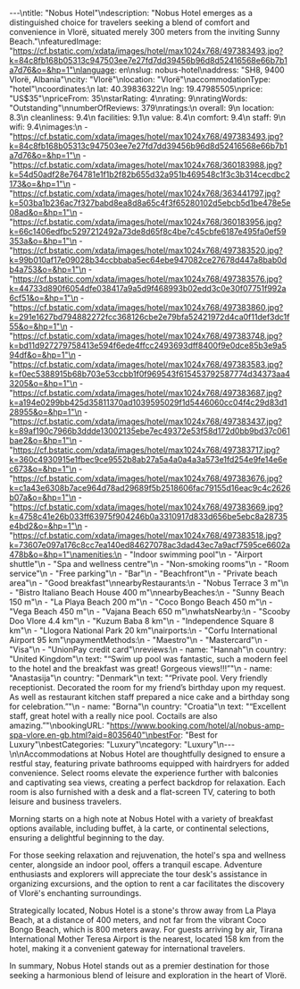 ---\ntitle: "Nobus Hotel"\ndescription: "Nobus Hotel emerges as a distinguished choice for travelers seeking a blend of comfort and convenience in Vlorë, situated merely 300 meters from the inviting Sunny Beach."\nfeaturedImage: "https://cf.bstatic.com/xdata/images/hotel/max1024x768/497383493.jpg?k=84c8fb168b05313c947503ee7e27fd7dd39456b96d8d52416568e66b7b1a7d76&o=&hp=1"\nlanguage: en\nslug: nobus-hotel\naddress: "SH8, 9400 Vlorë, Albania"\ncity: "Vlorë"\nlocation: "Vlorë"\naccommodationType: "hotel"\ncoordinates:\n  lat: 40.39836322\n  lng: 19.47985505\nprice: "US$35"\npriceFrom: 35\nstarRating: 4\nrating: 9\nratingWords: "Outstanding"\nnumberOfReviews: 379\nratings:\n  overall: 9\n  location: 8.3\n  cleanliness: 9.4\n  facilities: 9.1\n  value: 8.4\n  comfort: 9.4\n  staff: 9\n  wifi: 9.4\nimages:\n  - "https://cf.bstatic.com/xdata/images/hotel/max1024x768/497383493.jpg?k=84c8fb168b05313c947503ee7e27fd7dd39456b96d8d52416568e66b7b1a7d76&o=&hp=1"\n  - "https://cf.bstatic.com/xdata/images/hotel/max1024x768/360183988.jpg?k=54d50adf28e764781e1f1b2f82b655d32a951b469548c1f3c3b314cecdbc2173&o=&hp=1"\n  - "https://cf.bstatic.com/xdata/images/hotel/max1024x768/363441797.jpg?k=503ba1b236ac7f327babd8ea8d8a65c4f3f65280102d5ebcb5d1be478e5e08ad&o=&hp=1"\n  - "https://cf.bstatic.com/xdata/images/hotel/max1024x768/360183956.jpg?k=66c1406edfbc5297212492a73de8d65f8c4be7c45cbfe6187e495fa0ef59353a&o=&hp=1"\n  - "https://cf.bstatic.com/xdata/images/hotel/max1024x768/497383520.jpg?k=99b010af17e09028b34ccbbaba5ec64ebe947082ce27678d447a8bab0db4a753&o=&hp=1"\n  - "https://cf.bstatic.com/xdata/images/hotel/max1024x768/497383576.jpg?k=44733d890f6054dfe038417a9a5d9f468993b02edd3c0e30f07751f992a6cf51&o=&hp=1"\n  - "https://cf.bstatic.com/xdata/images/hotel/max1024x768/497383860.jpg?k=291e1627bd794882272fcc368126cbe2e79bfa52421972d4ca0f11def3dc1f55&o=&hp=1"\n  - "https://cf.bstatic.com/xdata/images/hotel/max1024x768/497383748.jpg?k=bd11d927279758413e594f6ede4ffcc2493693dff8400f9e0dce85b3e9a594df&o=&hp=1"\n  - "https://cf.bstatic.com/xdata/images/hotel/max1024x768/497383583.jpg?k=f0ec5388915b68b703e53ccbb1f0f969543f615453792587774d34373aa43205&o=&hp=1"\n  - "https://cf.bstatic.com/xdata/images/hotel/max1024x768/497383687.jpg?k=a194e0299bb425d35811370ad1039595029f1d5446060cc04f4c29d83d128955&o=&hp=1"\n  - "https://cf.bstatic.com/xdata/images/hotel/max1024x768/497383437.jpg?k=89af190c7966b3ddde13002135ebe7ec49372e53f58d172d0bb9bd37c061bae2&o=&hp=1"\n  - "https://cf.bstatic.com/xdata/images/hotel/max1024x768/497383717.jpg?k=360c4930915e1fbec9ce9552b8ab27a5a4a0a4a3a573e1fd254e9fe14e6ec673&o=&hp=1"\n  - "https://cf.bstatic.com/xdata/images/hotel/max1024x768/497383676.jpg?k=c1a43e6308b7ace964d78ad29689f5b2518606fac79155d16eac9c4c2626b07a&o=&hp=1"\n  - "https://cf.bstatic.com/xdata/images/hotel/max1024x768/497383669.jpg?k=4758c41e26b033ff63975f904246b0a3310917d833d656be5ebc8a28735e4bd2&o=&hp=1"\n  - "https://cf.bstatic.com/xdata/images/hotel/max1024x768/497383518.jpg?k=73607e097a176c8cc7ea140ed84627078ac3dad43ec7a9acf7595ce6602a478b&o=&hp=1"\namenities:\n  - "Indoor swimming pool"\n  - "Airport shuttle"\n  - "Spa and wellness centre"\n  - "Non-smoking rooms"\n  - "Room service"\n  - "Free parking"\n  - "Bar"\n  - "Beachfront"\n  - "Private beach area"\n  - "Good breakfast"\nnearbyRestaurants:\n  - "Nobus Terrace 3 m"\n  - "Bistro Italiano Beach House 400 m"\nnearbyBeaches:\n  - "Sunny Beach 150 m"\n  - "La Playa Beach 200 m"\n  - "Coco Bongo Beach 450 m"\n  - "Vega Beach 450 m"\n  - "Vajana Beach 650 m"\nwhatsNearby:\n  - "Scooby Doo Vlore 4.4 km"\n  - "Kuzum Baba 8 km"\n  - "Independence Square 8 km"\n  - "Llogora National Park 20 km"\nairports:\n  - "Corfu International Airport 95 km"\npaymentMethods:\n  - "Maestro"\n  - "Mastercard"\n  - "Visa"\n  - "UnionPay credit card"\nreviews:\n  - name: "Hannah"\n    country: "United Kingdom"\n    text: "“Swim up pool was fantastic, such a modern feel to the hotel and the breakfast was great! Gorgeous views!!!”"\n  - name: "Anastasija"\n    country: "Denmark"\n    text: "“Private pool. Very friendly receptionist. Decorated the room for my friend’s birthday upon my request. As well as restaurant kitchen staff prepared a nice cake and a birthday song for celebration.”"\n  - name: "Borna"\n    country: "Croatia"\n    text: "“Excellent staff, great hotel with a really nice pool.
Coctails are also amazing.”"\nbookingURL: "https://www.booking.com/hotel/al/nobus-amp-spa-vlore.en-gb.html?aid=8035640"\nbestFor: "Best for Luxury"\nbestCategories: "Luxury"\ncategory: "Luxury"\n---\n\nAccommodations at Nobus Hotel are thoughtfully designed to ensure a restful stay, featuring private bathrooms equipped with hairdryers for added convenience. Select rooms elevate the experience further with balconies and captivating sea views, creating a perfect backdrop for relaxation. Each room is also furnished with a desk and a flat-screen TV, catering to both leisure and business travelers.

Morning starts on a high note at Nobus Hotel with a variety of breakfast options available, including buffet, à la carte, or continental selections, ensuring a delightful beginning to the day.

For those seeking relaxation and rejuvenation, the hotel's spa and wellness center, alongside an indoor pool, offers a tranquil escape. Adventure enthusiasts and explorers will appreciate the tour desk's assistance in organizing excursions, and the option to rent a car facilitates the discovery of Vlorë's enchanting surroundings.

Strategically located, Nobus Hotel is a stone's throw away from La Playa Beach, at a distance of 400 meters, and not far from the vibrant Coco Bongo Beach, which is 800 meters away. For guests arriving by air, Tirana International Mother Teresa Airport is the nearest, located 158 km from the hotel, making it a convenient gateway for international travelers.

In summary, Nobus Hotel stands out as a premier destination for those seeking a harmonious blend of leisure and exploration in the heart of Vlorë.